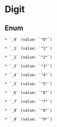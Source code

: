 
# Digit

## Enum


    * `_0` (value: `"0"`)

    * `_1` (value: `"1"`)

    * `_2` (value: `"2"`)

    * `_3` (value: `"3"`)

    * `_4` (value: `"4"`)

    * `_5` (value: `"5"`)

    * `_6` (value: `"6"`)

    * `_7` (value: `"7"`)

    * `_8` (value: `"8"`)

    * `_9` (value: `"9"`)




